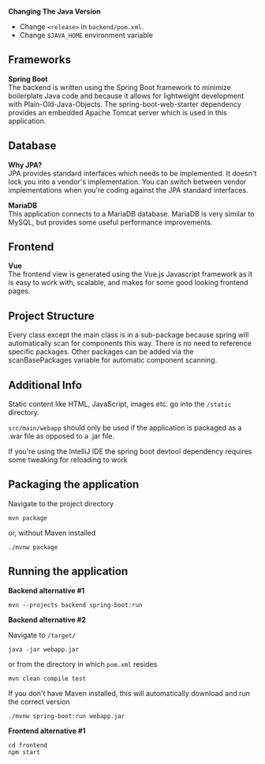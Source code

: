 **Changing The Java Version**
  
- Change `<release>` in `backend/pom.xml`.
- Change `$JAVA_HOME` environment variable

Frameworks
------
**Spring Boot**  
The backend is written using the Spring Boot framework to minimize boilerplate Java code and because it allows for
lightweight development with Plain-Old-Java-Objects. The spring-boot-web-starter dependency provides an embedded Apache 
Tomcat server which is used in this application.

Database 
------
**Why JPA?**  
JPA provides standard interfaces which needs to be implemented. It doesn't lock you into a vendor's implementation.
You can switch between vendor implementations when you're coding against the JPA standard interfaces.  

**MariaDB**  
This application connects to a MariaDB database. MariaDB is very similar to MySQL, but provides some useful performance
improvements.

Frontend
------
**Vue**  
The frontend view is generated using the Vue.js Javascript framework as it is easy to work with, scalable, and makes 
for some good looking frontend pages.

Project Structure
------
Every class except the main class is in a sub-package because spring will automatically scan for components this way.
There is no need to reference specific packages.
Other packages can be added via the scanBasePackages variable for automatic component scanning.

Additional Info
------
Static content like HTML, JavaScript, images etc. go into the `/static` directory.

`src/main/webapp` should only be used if the application is packaged as a .war file as opposed to a .jar file.

If you're using the IntelliJ IDE the spring boot devtool dependency requires some tweaking for reloading to work

Packaging the application
------
Navigate to the project directory

`mvn package`

or, without Maven installed

`./mvnw package`

Running the application
------
**Backend alternative #1**  

`mvn --projects backend spring-boot:run`  

**Backend alternative #2**  

Navigate to `/target/`

`java -jar webapp.jar`

or from the directory in which `pom.xml` resides

`mvn clean compile test`

If you don't have Maven installed, this will automatically download and run the correct version

`./mvnw spring-boot:run webapp.jar`

**Frontend alternative #1**

`cd frontend`  
`npm start`
